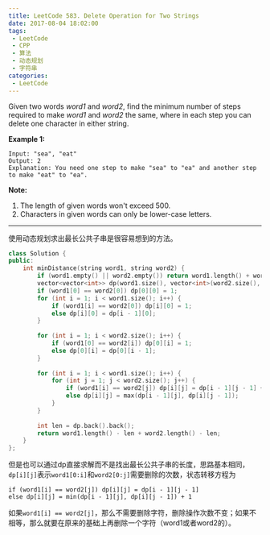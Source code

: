 ```yaml
---
title: LeetCode 583. Delete Operation for Two Strings
date: 2017-08-04 18:02:00
tags:
 - LeetCode
 - CPP
 - 算法
 - 动态规划
 - 字符串
categories:
 - LeetCode
---
```


Given two words *word1* and *word2*, find the minimum number of steps required to make *word1* and *word2* the same, where in each step you can delete one character in either string.

**Example 1:**

```
Input: "sea", "eat"
Output: 2
Explanation: You need one step to make "sea" to "ea" and another step to make "eat" to "ea".

```

**Note:**

1. The length of given words won't exceed 500.
2. Characters in given words can only be lower-case letters.

<!-- more -->

--------------

使用动态规划求出最长公共子串是很容易想到的方法。

```cpp
class Solution {
public:
    int minDistance(string word1, string word2) {
        if (word1.empty() || word2.empty()) return word1.length() + word2.length();
        vector<vector<int>> dp(word1.size(), vector<int>(word2.size(), 0));
        if (word1[0] == word2[0]) dp[0][0] = 1;
        for (int i = 1; i < word1.size(); i++) {
            if (word1[i] == word2[0]) dp[i][0] = 1;
            else dp[i][0] = dp[i - 1][0];
        }
        
        for (int i = 1; i < word2.size(); i++) {
            if (word1[0] == word2[i]) dp[0][i] = 1;
            else dp[0][i] = dp[0][i - 1];
        }
        
        for (int i = 1; i < word1.size(); i++) {
            for (int j = 1; j < word2.size(); j++) {
                if (word1[i] == word2[j]) dp[i][j] = dp[i - 1][j - 1] + 1;
                else dp[i][j] = max(dp[i - 1][j], dp[i][j - 1]);
            }
        }
        
        int len = dp.back().back();
        return word1.length() - len + word2.length() - len;
    }
};
```

但是也可以通过dp直接求解而不是找出最长公共子串的长度，思路基本相同，`dp[i][j]`表示`word1[0:i]`和`word2[0:j]`需要删除的次数，状态转移方程为

```
if (word1[i] == word2[j]) dp[i][j] = dp[i - 1][j - 1]
else dp[i][j] = min(dp[i - 1][j], dp[i][j - 1]) + 1
```

如果`word1[i] == word2[j]`，那么不需要删除字符，删除操作次数不变；如果不相等，那么就要在原来的基础上再删除一个字符（word1或者word2的）。